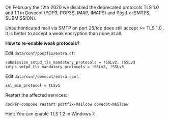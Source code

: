 On February the 12th 2020 we disabled the deprecated protocols TLS 1.0 and 1.1 in Dovecot (POP3, POP3S, IMAP, IMAPS) and Postfix (SMTPS, SUBMISSION).

Unauthenticated mail via SMTP on port 25/tcp does still accept >= TLS 1.0 . It is better to accept a weak encryption than none at all.

**How to re-enable weak protocols?**

Edit `data/conf/postfix/extra.cf`:

```
submission_smtpd_tls_mandatory_protocols = !SSLv2, !SSLv3
smtps_smtpd_tls_mandatory_protocols = !SSLv2, !SSLv3
```

Edit `data/conf/dovecot/extra.conf`:

```
ssl_min_protocol = TLSv1
```

Restart the affected services:

```
docker-compose restart postfix-mailcow dovecot-mailcow
```

Hint: You can enable TLS 1.2 in Windows 7.